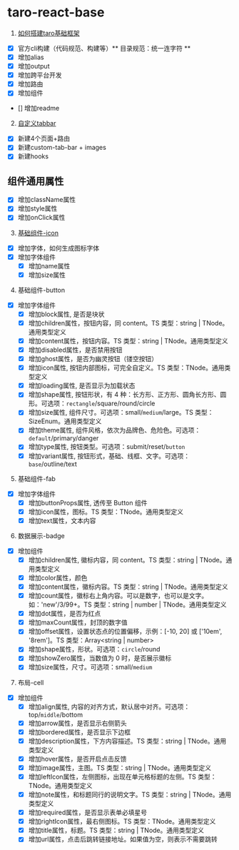 # taro-react-base

1. [如何搭建taro基础框架](./docs/%E5%A6%82%E4%BD%95%E6%90%AD%E5%BB%BAtaro%E5%9F%BA%E7%A1%80%E6%A1%86%E6%9E%B6.md)
- [x] 官方cli构建（代码规范、构建等）** 目录规范：统一连字符 **
- [x] 增加alias
- [x] 增加output
- [x] 增加跨平台开发
- [x] 增加路由
- [x] 增加组件
- [] 增加readme

2. [自定义tabbar](./docs/%E8%87%AA%E5%AE%9A%E4%B9%89tabbar.md)
- [x] 新建4个页面+路由
- [x] 新建custom-tab-bar + images
- [x] 新建hooks

## 组件通用属性
- [x] 增加className属性
- [x] 增加style属性
- [x] 增加onClick属性

3. [基础组件-icon](./docs/%E5%9F%BA%E7%A1%80%E7%BB%84%E4%BB%B6-icon.md)
- [x] 增加字体，如何生成图标字体
- [x] 增加字体组件
  - [x] 增加name属性
  - [x] 增加size属性

4. 基础组件-button
- [x] 增加字体组件
  - [x] 增加block属性, 是否是块状
  - [x] 增加children属性，按钮内容，同 content。TS 类型：string | TNode。通用类型定义
  - [x] 增加content属性，按钮内容。TS 类型：string | TNode。通用类型定义
  - [x] 增加disabled属性，是否禁用按钮
  - [x] 增加ghost属性，是否为幽灵按钮（镂空按钮）
  - [x] 增加icon属性,	按钮内部图标，可完全自定义。TS 类型：TNode。通用类型定义
  - [x] 增加loading属性, 是否显示为加载状态
  - [x] 增加shape属性, 按钮形状，有 4 种：长方形、正方形、圆角长方形、圆形。可选项：`rectangle`/square/round/circle
  - [x] 增加size属性, 组件尺寸。可选项：small/`medium`/large。TS 类型：SizeEnum。通用类型定义
  - [x] 增加theme属性, 组件风格，依次为品牌色、危险色。可选项：`default`/primary/danger
  - [x] 增加type属性, 按钮类型。可选项：submit/reset/`button`
  - [x] 增加variant属性, 按钮形式，基础、线框、文字。可选项：`base`/outline/text

5. 基础组件-fab
- [x] 增加字体组件
  - [x] 增加buttonProps属性, 透传至 Button 组件
  - [x] 增加icon属性，图标。TS 类型：TNode。通用类型定义
  - [x] 增加text属性，文本内容

6. 数据展示-badge
- [x] 增加组件
  - [x] 增加children属性, 徽标内容，同 content。TS 类型：string | TNode。通用类型定义
  - [x] 增加color属性，颜色
  - [x] 增加content属性，徽标内容。TS 类型：string | TNode。通用类型定义
  - [x] 增加count属性，徽标右上角内容。可以是数字，也可以是文字。如：'new'/3/99+。TS 类型：string | number | TNode。通用类型定义
  - [x] 增加dot属性，是否为红点
  - [x] 增加maxCount属性，封顶的数字值
  - [x] 增加offset属性，设置状态点的位置偏移，示例：[-10, 20] 或 ['10em', '8rem']。TS 类型：Array<string | number>
  - [x] 增加shape属性，形状。可选项：`circle`/round
  - [x] 增加showZero属性，当数值为 0 时，是否展示徽标
  - [x] 增加size属性，尺寸。可选项：small/`medium`

7. 布局-cell
- [x] 增加组件
  - [x] 增加align属性, 内容的对齐方式，默认居中对齐。可选项：top/`middle`/bottom
  - [x] 增加arrow属性，是否显示右侧箭头
  - [x] 增加bordered属性，是否显示下边框
  - [x] 增加description属性，下方内容描述。TS 类型：string | TNode。通用类型定义
  - [x] 增加hover属性，是否开启点击反馈
  - [x] 增加image属性，主图。TS 类型：string | TNode。通用类型定义
  - [x] 增加leftIcon属性，左侧图标，出现在单元格标题的左侧。TS 类型：TNode。通用类型定义
  - [x] 增加note属性，和标题同行的说明文字。TS 类型：string | TNode。通用类型定义
  - [x] 增加required属性，是否显示表单必填星号
  - [x] 增加rightIcon属性，最右侧图标。TS 类型：TNode。通用类型定义
  - [x] 增加title属性，标题。TS 类型：string | TNode。通用类型定义
  - [x] 增加url属性，点击后跳转链接地址。如果值为空，则表示不需要跳转
